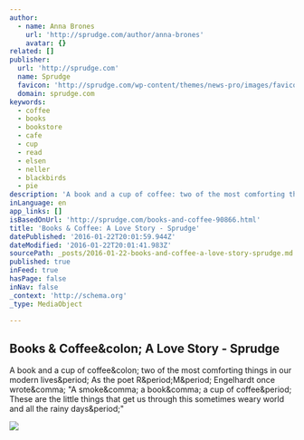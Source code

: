 ```yaml
---
author:
  - name: Anna Brones
    url: 'http://sprudge.com/author/anna-brones'
    avatar: {}
related: []
publisher:
  url: 'http://sprudge.com'
  name: Sprudge
  favicon: 'http://sprudge.com/wp-content/themes/news-pro/images/favicon.ico'
  domain: sprudge.com
keywords:
  - coffee
  - books
  - bookstore
  - cafe
  - cup
  - read
  - elsen
  - neller
  - blackbirds
  - pie
description: 'A book and a cup of coffee: two of the most comforting things in our modern lives. As the poet R.M. Engelhardt once wrote, "A smoke, a book, a cup of coffee. These are the little things that get us through this sometimes weary world and all the rainy days."'
inLanguage: en
app_links: []
isBasedOnUrl: 'http://sprudge.com/books-and-coffee-90866.html'
title: 'Books & Coffee: A Love Story - Sprudge'
datePublished: '2016-01-22T20:01:59.944Z'
dateModified: '2016-01-22T20:01:41.983Z'
sourcePath: _posts/2016-01-22-books-and-coffee-a-love-story-sprudge.md
published: true
inFeed: true
hasPage: false
inNav: false
_context: 'http://schema.org'
_type: MediaObject

---
```

<article style=""><h1>Books &amp; Coffee&amp;colon; A Love Story - Sprudge</h1><p>A book and a cup of coffee&amp;colon; two of the most comforting things in our modern lives&amp;period; As the poet R&amp;period;M&amp;period; Engelhardt once wrote&amp;comma; "A smoke&amp;comma; a book&amp;comma; a cup of coffee&amp;period; These are the little things that get us through this sometimes weary world and all the rainy days&amp;period;"</p><img src="http://sprudge.com/wp-content/uploads/2015/12/Sprudge-BooksAndCoffee-AnnaBrones-Tattered-Covers-3-740x555.jpg" /></article>
